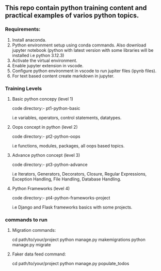 ## This repo contain python training content and practical examples of varios python topics.

### Requirements:

1. Install anaconda. 
2. Python environment setup using conda commands. Also download jupyter notebook (python with latest version with some libraries will be installed i.e python 3.12.3)
3. Activate the virtual environment.
4. Enable jupyter extension in vscode.
5. Configure python environment in vscode to run jupiter files (ipynb files).
6. For text based content create markdown in jupyter.

### Training Levels 

1. Basic python concepy (level 1)

   code directory:- pt1-python-basic

   i.e variables, operators, control statements, datatypes.

2. Oops concept in python (level 2)
  
   code directory:- pt2-python-oops

   i.e functions, modules, packages, all oops based topics.

3. Advance python concept (level 3)

   code directory:- pt3-python-advance 

   i.e Iterators, Generators, Decorators, Closure, Regular Expressions, Exception Handling,   File Handling, Database Handling.

4. Python Frameworks (level 4)

   code directory:- pt4-python-frameworks-project

   i.e Django and Flask frameworks basics with some projects.

### commands to run

1. Migration commands:
   
   cd path/to/your/project
   python manage.py makemigrations
   python manage.py migrate
   
2. Faker data feed command: 

   cd path/to/your/project
   python manage.py populate_todos

   
   



   
